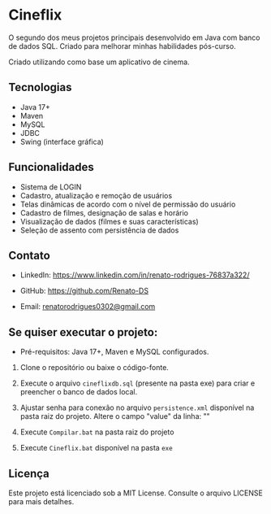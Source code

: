 # Cineflix
O segundo dos meus projetos principais desenvolvido em Java com banco de dados SQL. Criado para melhorar minhas habilidades pós-curso.

Criado utilizando como base um aplicativo de cinema.

## Tecnologias

- Java 17+  
- Maven  
- MySQL  
- JDBC  
- Swing (interface gráfica) 

## Funcionalidades

- Sistema de LOGIN
- Cadastro, atualização e remoção de usuários
- Telas dinâmicas de acordo com o nível de permissão do usuário
- Cadastro de filmes, designação de salas e horário
- Visualização de dados (filmes e suas características)
- Seleção de assento com persistência de dados

## Contato
- LinkedIn: https://www.linkedin.com/in/renato-rodrigues-76837a322/

- GitHub: https://github.com/Renato-DS

- Email: renatorodrigues0302@gmail.com

## Se quiser executar o projeto:
- Pré-requisitos: Java 17+, Maven e MySQL configurados.

1. Clone o repositório ou baixe o código-fonte.

2. Execute o arquivo `cineflixdb.sql` (presente na pasta exe) para criar e preencher o banco de dados local.

3. Ajustar senha para conexão no arquivo `persistence.xml` disponível na pasta raiz do projeto. 
Altere o campo "value" da linha: "<property name="jakarta.persistence.jdbc.password" value="SuaSenhaAqui" />"

4. Execute `Compilar.bat` na pasta raiz do projeto

5. Execute `Cineflix.bat` disponível na pasta `exe`

## Licença
Este projeto está licenciado sob a MIT License. Consulte o arquivo LICENSE para mais detalhes.
